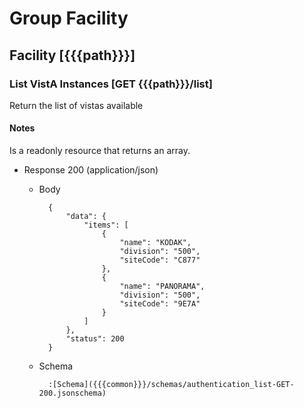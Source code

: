 # Group Facility

## Facility [{{{path}}}]

### List VistA Instances [GET {{{path}}}/list]

Return the list of vistas available

#### Notes

Is a readonly resource that returns an array.

+ Response 200 (application/json)

    + Body

            {
                "data": {
                    "items": [
                        {
                            "name": "KODAK",
                            "division": "500",
                            "siteCode": "C877"
                        },
                        {
                            "name": "PANORAMA",
                            "division": "500",
                            "siteCode": "9E7A"
                        }
                    ]
                },
                "status": 200
            }

    + Schema

            :[Schema]({{{common}}}/schemas/authentication_list-GET-200.jsonschema)